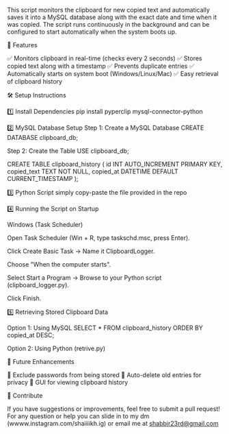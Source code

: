 This script monitors the clipboard for new copied text and automatically saves it into a MySQL database along with the exact date and time when it was copied. The script runs continuously in the background and can be configured to start automatically when the system boots up.

📌 Features

✅ Monitors clipboard in real-time (checks every 2 seconds)
✅ Stores copied text along with a timestamp
✅ Prevents duplicate entries
✅ Automatically starts on system boot (Windows/Linux/Mac)
✅ Easy retrieval of clipboard history

🛠️ Setup Instructions

1️⃣ Install Dependencies
pip install pyperclip mysql-connector-python

2️⃣ MySQL Database Setup
Step 1: Create a MySQL Database
CREATE DATABASE clipboard_db;

Step 2: Create the Table
USE clipboard_db;

CREATE TABLE clipboard_history (
    id INT AUTO_INCREMENT PRIMARY KEY,
    copied_text TEXT NOT NULL,
    copied_at DATETIME DEFAULT CURRENT_TIMESTAMP
);

3️⃣ Python Script
simply copy-paste the file provided in the repo

4️⃣ Running the Script on Startup

Windows (Task Scheduler)

Open Task Scheduler (Win + R, type taskschd.msc, press Enter).

Click Create Basic Task → Name it ClipboardLogger.

Choose "When the computer starts".

Select Start a Program → Browse to your Python script (clipboard_logger.py).

Click Finish.

5️⃣ Retrieving Stored Clipboard Data

Option 1: Using MySQL
SELECT * FROM clipboard_history ORDER BY copied_at DESC;

Option 2: Using Python (retrive.py)

📌 Future Enhancements

🔹 Exclude passwords from being stored
🔹 Auto-delete old entries for privacy
🔹 GUI for viewing clipboard history

🚀 Contribute

If you have suggestions or improvements, feel free to submit a pull request! 
For any question or help you can slide in to my dm (wwww.instagram.com/shaiiiikh.ig) 
or email me at shabbir23rd@gmail.com


